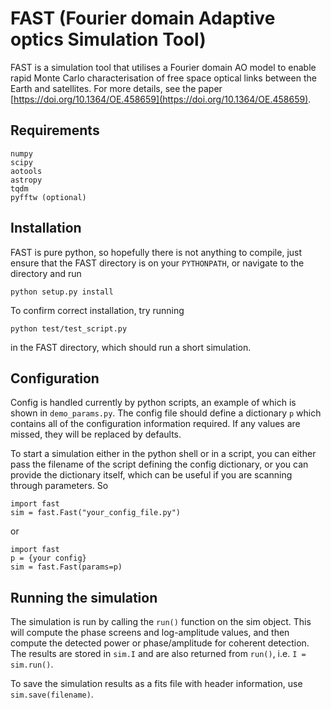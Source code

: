 # FAST (Fourier domain Adaptive optics Simulation Tool)

FAST is a simulation tool that utilises a Fourier domain AO model to enable rapid Monte Carlo characterisation of free space optical links between the Earth and satellites. For more details, see the paper [https://doi.org/10.1364/OE.458659](https://doi.org/10.1364/OE.458659).

## Requirements
```
numpy
scipy 
aotools
astropy
tqdm
pyfftw (optional)
```

## Installation
FAST is pure python, so hopefully there is not anything to compile, just ensure that the FAST directory is on your `PYTHONPATH`, or navigate to the directory and run 

`python setup.py install`

To confirm correct installation, try running 

`python test/test_script.py`

in the FAST directory, which should run a short simulation. 

## Configuration
Config is handled currently by python scripts, an example of which is shown in `demo_params.py`. The config file should define a dictionary `p` which contains all of the configuration information required. If any values are missed, they will be replaced by defaults. 

To start a simulation either in the python shell or in a script, you can either pass the filename of the script defining the config dictionary, or you can provide the dictionary itself, which can be useful if you are scanning through parameters. So
```
import fast
sim = fast.Fast("your_config_file.py")
```
or 
```
import fast
p = {your config}
sim = fast.Fast(params=p)
```
## Running the simulation 
The simulation is run by calling the `run()` function on the sim object. This will compute the phase screens and log-amplitude values, and then compute the detected power or phase/amplitude for coherent detection. The results are stored in `sim.I` and are also returned from `run()`, i.e. `I = sim.run()`.

To save the simulation results as a fits file with header information, use `sim.save(filename)`.